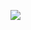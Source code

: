![ ](https://media.discordapp.net/attachments/1177363779001008311/1326381940621705267/dc8f9e18ca4c55bf06e524de728d3595.jpg?ex=677f38f1&is=677de771&hm=81f24ff3ac4e09a7f8069ade3c20f619397ce7d638cd9b269262c44105f74a15&)

<!--
**zombiert/zombiert** is a ✨ _special_ ✨ repository because its `README.md` (this file) appears on your GitHub profile.

Here are some ideas to get you started:

- 🔭 I’m currently working on ...
- 🌱 I’m currently learning ...
- 👯 I’m looking to collaborate on ...
- 🤔 I’m looking for help with ...
- 💬 Ask me about ...
- 📫 How to reach me: ...
- 😄 Pronouns: ...
- ⚡ Fun fact: ...
-->
